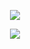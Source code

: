 <p style="width:100%" align="center">
    <img src="https://s2.loli.net/2023/08/28/49EcwxOj7MYuXfL.gif" />
</p>
<p align="center">
        <img src="https://skillicons.dev/icons?i=react,tailwind,nextjs,vite,bash,express,cypress,ts,styledcomponents,git,nginx" /> 
  </a>
</p>

